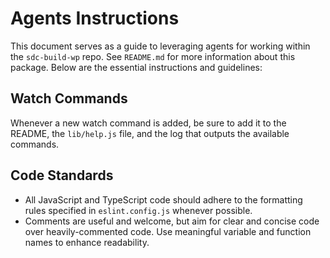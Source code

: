 # Agents Instructions

This document serves as a guide to leveraging agents for working within the `sdc-build-wp` repo. See `README.md` for more information about this package. Below are the essential instructions and guidelines:

## Watch Commands

Whenever a new watch command is added, be sure to add it to the README, the `lib/help.js` file, and the log that outputs the available commands.

## Code Standards

- All JavaScript and TypeScript code should adhere to the formatting rules specified in `eslint.config.js` whenever possible.
- Comments are useful and welcome, but aim for clear and concise code over heavily-commented code. Use meaningful variable and function names to enhance readability.
